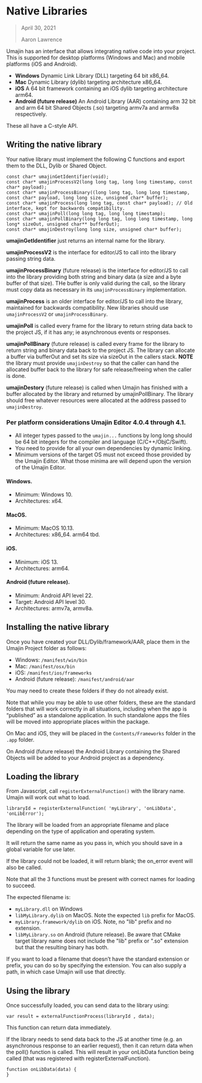 # Native Libraries
> April 30, 2021
>  
> Aaron Lawrence

Umajin has an interface that allows integrating native code into your project. This is supported for desktop platforms (Windows and Mac) and mobile platforms (iOS and Android). 

- **Windows** Dynamic Link Library (DLL) targeting 64 bit x86_64.
- **Mac** Dynamic Library (dylib) targeting architecture x86_64.
- **iOS** A 64 bit framework containing an iOS dylib targeting architecture arm64.
- **Android (future release)** An Android Library (AAR) containing arm 32 bit and arm 64 bit Shared Objects (.so) targeting armv7a and armv8a respectively.  

These all have a C-style API.

## Writing the native library
Your native library must implement the following C functions and export them to the DLL, Dylib or Shared Object.

```
const char* umajinGetIdentifier(void);
const char* umajinProcessV2(long long tag, long long timestamp, const char* payload);
const char* umajinProcessBinary((long long tag, long long timestamp, const char* payload, long long size, unsigned char* buffer);
const char* umajinProcess(long long tag, const char* payload); // Old interface, kept for backwards compatibility.
const char* umajinPoll(long long tag, long long timestamp);
const char* umajinPollBinary(long long tag, long long timestamp, long long* sizeOut, unsigned char** bufferOut);
const char* umajinDestroy(long long size, unsigned char* buffer);
```

**umajinGetIdentifier** just returns an internal name for the library.

**umajinProcessV2** is the interface for editor/JS to call into the library passing string data.

**umajinProcessBinary** (future release) is the interface for editor/JS to call into the library providing both string and binary data (a size and a byte buffer of that size). THe buffer is only valid during the call, so the library must copy data as necessary in its `umajinProcessBinary` implementation.

**umajinProcess** is an older interface for editor/JS to call into the library, maintained for backwards compatibility. New libraries should use `umajinProcessV2` or `umajinProcessBinary`.

**umajinPoll** is called every frame for the library to return string data back to the project JS, if it has any; ie asynchronous events or responses.

**umajinPollBinary** (future release) is called every frame for the library to return string and binary data back to the project JS. The library can allocate a buffer via bufferOut and set its size via sizeOut in the callers stack. **NOTE** the library must provide `umajinDestroy` so that the caller can hand the allocated buffer back to the library for safe release/freeing when the caller is done.

**umajinDestory** (future release) is called when Umajin has finished with a buffer allocated by the library and returned by umajinPollBinary. The library should free whatever resources were allocated at the address passed to `umajinDestroy`.

### Per platform considerations Umajin Editor 4.0.4 through 4.1.

- All integer types passed to the `umajin...` functions by long long should be 64 bit integers for the compiler and language (C/C++/ObjC/Swift).
- You need to provide for all your own dependencies by dynamic linking.
- Minimum versions of the target OS must not exceed those provided by the Umajin Editor. What those minima are will depend upon the version of the Umajin Editor.

#### Windows.

- Minimum: Windows 10.
- Architectures: x64.

#### MacOS.

- Minimum: MacOS 10.13. 
- Architectures: x86_64. arm64 tbd.

#### iOS.

- Minimum: iOS 13.
- Architectures: arm64.

#### Android (future release).

- Minimum: Android API level 22.
- Target: Android API level 30.
- Architectures: armv7a, armv8a.

## Installing the native library
Once you have created your DLL/Dylib/framework/AAR, place them in the Umajin Project folder as follows:

- Windows: `/manifest/win/bin`
- Mac: `/manifest/osx/bin`
- iOS: `/manifest/ios/frameworks`
- Android (future release): `/manifest/android/aar`

You may need to create these folders if they do not already exist.

Note that while you may be able to use other folders, these are the standard folders that will work correctly in all situations, including when the app is “published” as a standalone application. In such standalone apps the files will be moved into appropriate places within the package. 

On Mac and iOS, they will be placed in the `Contents/Frameworks` folder in the `.app` folder.

On Android (future release) the Android Library containing the Shared Objects will be added to your Android project as a dependency.

## Loading the library
From Javascript, call `registerExternalFunction()` with the library name. Umajin will work out what to load.

    libraryId = registerExternalFunction( 'myLibrary', 'onLibData', 'onLibError');

The library will be loaded from an appropriate filename and place depending on the type of application and operating system.

It will return the same name as you pass in, which you should save in a global variable for use later.

If the library could not be loaded, it will return blank; the on_error event will also be called.

Note that all the 3 functions must be present with correct names for loading to succeed.

The expected filename is:

- `myLibrary.dll` on Windows
- `libMyLibrary.dylib` on MacOS.  Note the expected `lib` prefix for MacOS.
- `myLibrary.framework/dylib` on iOS. Note, no "lib" prefix and no extension.
- `libMyLibrary.so` on Android (future release). Be aware that CMake target library name does not include the "lib" prefix or ".so" extension but that the resulting binary has both.

If you want to load a filename that doesn’t have the standard extension or prefix, you can do so by specifying the extension. You can also supply a path, in which case Umajin will use that directly.
 
## Using the library ##
Once successfully loaded, you can send data to the library using:

```
var result = externalFunctionProcess(libraryId , data);
```
This function can return data immediately.

If the library needs to send data back to the JS at another time (e.g. an asynchronous response to an earlier request), then it can return data when the poll() function is called. This will result in your onLibData function being called (that was registered with registerExternalFunction).

```
function onLibData(data) {
}
```

